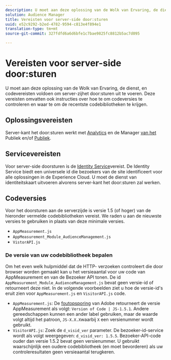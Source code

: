 ```yaml
---
description: U moet aan deze oplossing van de Wolk van Ervaring, de dienst, en codevereisten voldoen om server-zijhet door:sturen uit te voeren. Deze vereisten omvatten ook instructies over hoe te om codeversies te controleren en waar te om de recentste codebibliotheken te krijgen.
solution: Audience Manager
title: Vereisten voor server-side door:sturen
uuid: e52c9292-b2ed-4782-9594-c813e4f894e1
translation-type: tm+mt
source-git-commit: 327fdfd6a6d6bfe1c7bae9825fc8812b5ac7d095

---
```



# Vereisten voor server-side door:sturen

U moet aan deze oplossing van de Wolk van Ervaring, de dienst, en codevereisten voldoen om server-zijhet door:sturen uit te voeren. Deze vereisten omvatten ook instructies over hoe te om codeversies te controleren en waar te om de recentste codebibliotheken te krijgen.

## Oplossingsvereisten

Server-kant het door:sturen werkt met [Analytics](https://www.adobe.com/data-analytics-cloud/analytics.html) en de Manager [van het](https://www.adobe.com/data-analytics-cloud/audience-manager.html) Publiek en/of [Publiek](https://docs.adobe.com/content/help/en/core-services/interface/audiences/audience-library.html).

## Servicevereisten

Voor server-side doorsturen is de [Identity Service](https://docs.adobe.com/content/help/en/id-service/using/home.html)vereist. De Identity Service biedt een universele id die bezoekers van de site identificeert voor alle oplossingen in de Experience Cloud. U moet de dienst van identiteitskaart uitvoeren alvorens server-kant het door:sturen zal werken.

## Codeversies

Voor het doorsturen aan de serverzijde is versie 1.5 (of hoger) van de hieronder vermelde codebibliotheken vereist. We raden u aan de nieuwste versies te gebruiken in plaats van deze minimale versies.

* `AppMeasurement.js`
* `AppMeasurement_Module_AudienceManagement.js`
* `VistorAPI.js`

### De versie van uw codebibliotheek bepalen

Om het even welk hulpmiddel dat de HTTP- verzoeken controleert die door browser worden gemaakt kan u het versieaantal voor uw code van AppMeasurement en van de Bezoeker API tonen. De id `AppMeasurement_Module_AudienceManagement.js` bevat geen versie-id of retourneert deze niet. In de volgende voorbeelden ziet u hoe de versie-id&#39;s eruit zien voor `AppMeasurement.js` en `VisitorAPI.js` code.

* `AppMeasurement.js`: De [foutopsporing](https://docs.adobe.com/content/help/en/analytics/implementation/validate/debugger.html) van Adobe retourneert de versie AppMeasurement als volgt: `Version of Code | JS-1.5.1`. Andere gereedschappen kunnen een ander label gebruiken, maar de waarde volgt altijd het patroon, `JS-X.X.X`waarbij `X` een versienummer wordt gebruikt.
* `VisitorAPI.js`: Zoek de `d_visid_ver` parameter. De bezoeker-id-service wordt als volgt weergegeven: `d_visid_ver: 1.5.5`. Bezoeker-API-code ouder dan versie 1.5.2 bevat geen versienummer. U gebruikt waarschijnlijk een oudere codebibliotheek (en moet bevorderen) als uw controleresultaten geen versieaantal terugkeren.
